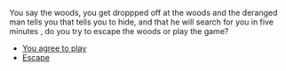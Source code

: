You say the woods, you get droppped off at the woods and the deranged man tells you that tells you to hide, and that he will search for you in five minutes , do you try to escape the woods or play the game?

* [You agree to play](../Game/Building.md)
* [Escape](FOREST/death.md)